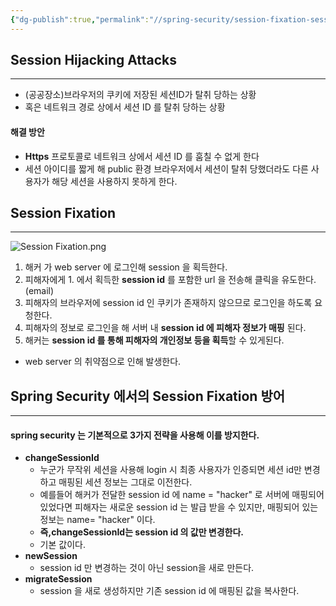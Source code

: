 ```yaml
---
{"dg-publish":true,"permalink":"//spring-security/session-fixation-session-hijacking-attacks/"}
---
```


## Session Hijacking Attacks
---

- (공공장소)브라우저의 쿠키에 저장된 세션ID가 탈취 당하는 상황 
- 혹은 네트워크 경로 상에서 세션 ID 를 탈취 당하는 상황
#### 해결 방안
- **Https** 프로토콜로 네트워크 상에서 세션 ID 를 훔칠 수 없게 한다
- 세션 아이디를 짧게 해 public 환경 브라우저에서 세션이 탈취 당했더라도 다른 사용자가 해당 세션을 사용하지 못하게 한다.

## Session Fixation
---
![Session Fixation.png](/img/user/0.%20%EC%9D%B4%EB%AF%B8%EC%A7%80/Session%20Fixation.png)
1. 해커 가 web server 에 로그인해 session 을 획득한다.
2. 피해자에게 1. 에서 획득한 **session id** 를 포함한 url 을 전송해 클릭을 유도한다. (email)
3. 피해자의 브라우저에 session id 인 쿠키가 존재하지 않으므로 로그인을 하도록 요청한다.
4. 피해자의 정보로 로그인을 해 서버 내 **session id 에 피해자 정보가 매핑** 된다.
5. 해커는 **session id 를 통해 피해자의 개인정보 등을 획득**할 수 있게된다.

- web server 의 취약점으로 인해 발생한다.

## Spring Security 에서의 Session Fixation 방어
---
#### spring security 는 기본적으로 3가지 전략을 사용해 이를  방지한다.

- **changeSessionId**
	- 누군가 무작위 세션을 사용해 login 시 최종 사용자가 인증되면 세션 id만 변경하고 매핑된 세션 정보는 그대로 이전한다.
	- 예를들어 해커가 전달한 session id 에 name = "hacker" 로 서버에 매핑되어 있었다면 피해자는 새로운 session id 는 발급 받을 수 있지만, 매핑되어 있는 정보는 name= "hacker" 이다.
	- **즉,changeSessionId는 session id 의 값만 변경한다.**
	- 기본 값이다.
- **newSession**
	- session id 만 변경하는 것이 아닌 session을 새로 만든다.
- **migrateSession**
	- session 을 새로 생성하지만 기존 session id 에 매핑된 값을 복사한다.